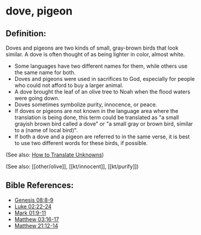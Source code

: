 # dove, pigeon #

## Definition: ##

Doves and pigeons are two kinds of small, gray-brown birds that look similar. A dove is often thought of as being lighter in color, almost white.

* Some languages have two different names for them, while others use the same name for both.
* Doves and pigeons were used in sacrifices to God, especially for people who could not afford to buy a larger animal.
* A dove brought the leaf of an olive tree to Noah when the flood waters were going down.
* Doves sometimes symbolize purity, innocence, or peace.
* If doves or pigeons are not known in the language area where the translation is being done, this term could be translated as "a small grayish brown bird called a dove" or "a small gray or brown bird, similar to a (name of local bird)".
* If both a dove and a pigeon are referred to in the same verse, it is best to use two different words for these birds, if possible.

(See also: [How to Translate Unknowns](en/ta-vol1/translate/man/translate-unknown))

(See also: [[other/olive]], [[kt/innocent]], [[kt/purify]])

## Bible References: ##

* [Genesis 08:8-9](en/tn/gen/help/08/08)
* [Luke 02:22-24](en/tn/luk/help/02/22)
* [Mark 01:9-11](en/tn/mrk/help/01/09)
* [Matthew 03:16-17](en/tn/mat/help/03/16)
* [Matthew 21:12-14](en/tn/mat/help/21/12)
